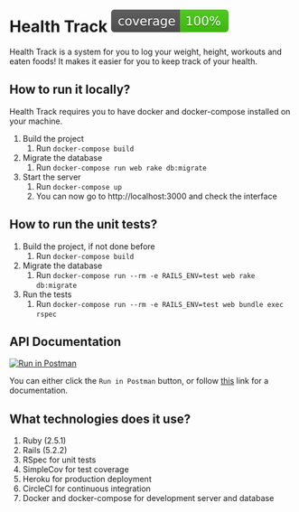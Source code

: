 # Health Track ![](/coverage/coverage.svg)

Health Track is a system for you to log your weight, height, workouts and eaten foods!
It makes it easier for you to keep track of your health.

## How to run it locally?

Health Track requires you to have docker and docker-compose installed on your machine.

1. Build the project
    1. Run `docker-compose build`
2. Migrate the database
    1. Run `docker-compose run web rake db:migrate`
3. Start the server
    1. Run `docker-compose up`
    2. You can now go to http://localhost:3000 and check the interface


## How to run the unit tests?

1. Build the project, if not done before
    1. Run `docker-compose build`
2. Migrate the database
    1. Run `docker-compose run --rm -e RAILS_ENV=test web rake db:migrate`
3. Run the tests
    1. Run `docker-compose run --rm -e RAILS_ENV=test web bundle exec rspec`

## API Documentation

[![Run in Postman](https://run.pstmn.io/button.svg)](https://app.getpostman.com/run-collection/132206963a3e58183c3d)

You can either click the `Run in Postman` button, or follow [this](https://documenter.getpostman.com/view/5305390/RzfjnU4L) link for a documentation.

## What technologies does it use?

1. Ruby (2.5.1)
2. Rails (5.2.2)
3. RSpec for unit tests
4. SimpleCov for test coverage
5. Heroku for production deployment
6. CircleCI for continuous integration
7. Docker and docker-compose for development server and database